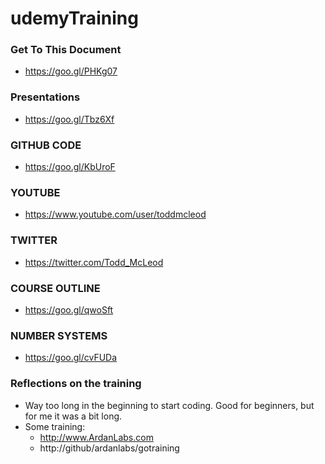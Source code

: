 # udemyTraining

### Get To This Document
- https://goo.gl/PHKg07

### Presentations
- https://goo.gl/Tbz6Xf

### GITHUB CODE
- https://goo.gl/KbUroF

### YOUTUBE
- https://www.youtube.com/user/toddmcleod

### TWITTER
- https://twitter.com/Todd_McLeod

### COURSE OUTLINE
- https://goo.gl/qwoSft

### NUMBER SYSTEMS
- https://goo.gl/cvFUDa

### Reflections on the training
- Way too long in the beginning to start coding. Good for beginners, but for me it was a bit long.
- Some training: 
    - http://www.ArdanLabs.com
    - http://github/ardanlabs/gotraining
    


